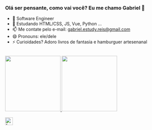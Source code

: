 ### Olá ser pensante, como vai você? Eu me chamo Gabriel 👋

- 🔭 Software Engineer
- 🌱 Estudando HTML/CSS, JS, Vue, Python ...
- 📫 Me contate pelo e-mail: gabriel.estudy.reis@gmail.com
- 😄 Pronouns: ele/dele
- ⚡ Curioidades? Adoro livros de fantasia e hamburguer artesenanal
<br>
<div>
  <a href="https://github.com/GabrielFRails">
  <img height="180em" src="https://github-readme-stats.vercel.app/api?username=GabrielFRails&show_icons=true&theme=dracula&include_all_commits=true&count_private=true"/>
  <img height="180em" src="https://github-readme-stats.vercel.app/api/top-langs/?username=GabrielFRails&layout=compact&langs_count=7&theme=dracula"/>
</div>
<br>
<a href="https://linkedin.com/in/freitasgabrielr" target="blank"><img align="center" src="https://cdn-icons-png.flaticon.com/512/174/174857.png" alt="freitasgabrielr" height="25" width="25" /></a>
